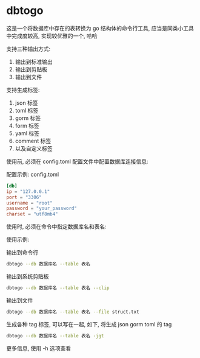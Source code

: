 # dbtogo

这是一个将数据库中存在的表转换为 go 结构体的命令行工具, 应当是同类小工具中完成度较高, 实现较优雅的一个, 哈哈

支持三种输出方式:
1. 输出到标准输出
2. 输出到剪贴板
3. 输出到文件

支持生成标签:
1. json 标签
2. toml 标签
3. gorm 标签
4. form 标签
5. yaml 标签
6. comment 标签
7. 以及自定义标签

使用前, 必须在 config.toml 配置文件中配置数据库连接信息:

配置示例: config.toml

```toml
[db]
ip = "127.0.0.1"
port = "3306"
username = "root"
password = "your_password"
charset = "utf8mb4"
```

使用时, 必须在命令中指定数据库名和表名:

使用示例:

输出到命令行
```bash
dbtogo --db 数据库名 --table 表名
```

输出到系统剪贴板
```bash
dbtogo --db 数据库名 --table 表名 --clip
```

输出到文件
```bash
dbtogo --db 数据库名 --table 表名 --file struct.txt
```

生成各种 tag 标签, 可以写在一起, 如下, 将生成 json gorm toml 的 tag
```bash
dbtogo --db 数据库名 --table 表名 -jgt
```

更多信息, 使用 -h 选项查看